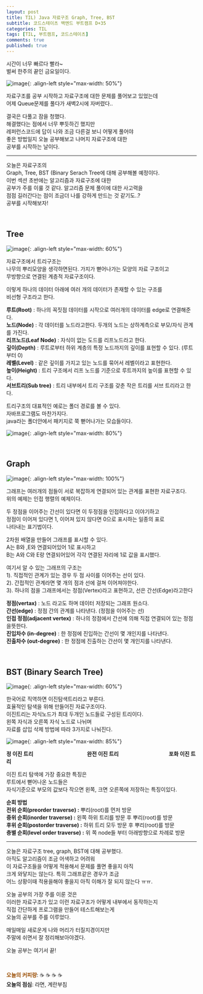 ```yaml
---
layout: post
title: TIL) Java 자료구조 Graph, Tree, BST
subtitle: 코드스테이츠 백엔드 부트캠프 D+35
categories: TIL
tags: [TIL, 부트캠프, 코드스테이츠]
comments: true
published: true
---
```


시간이 너무 빠르다 빨라~  
벌써 한주의 끝인 금요일이다.

![image](https://lh3.googleusercontent.com/drive-viewer/AJc5JmQvQF87SmQyGUSoOCdrrYA1Z_4wbLxiZCRZGmywk0oz01-CGpk3Y3HLhfs-mxW70_1KZjbZ2eQ=w3024-h1728){: .align-left style="max-width: 50%"}

자료구조를 공부 시작하고 자료구조에 대한 
문제를 풀어보고 있었는데  
어제 Queue문제를 풀다가 새벽2시에 자버렸다..

결국은 다풀고 잠을 청했다.  
해결했다는 점에서 너무 뿌듯하긴 했지만  
레퍼런스코드에 답이 나와 조금 다른걸 보니 어떻게 풀어야  
좋은 방법일지 오늘 공부해보고 나머지 자료구조에 대한  
공부를 시작하는 날이다.

---

오늘은 자료구조의  
Graph, Tree, BST (Binary Serach Tree에 대해 공부해볼 예정이다.  
이번 섹션 초반에는 알고리즘과 자료구조에 대한  
공부가 주를 이룰 것 같다. 알고리즘 문제 풀이에 대한 사고력을  
점점 길러간다는 점이 조금더 나를 강하게 만드는 것 같기도..?  
공부를 시작해보자!

<br/>

## **Tree**

![image](https://lh3.googleusercontent.com/drive-viewer/AJc5JmQ8Q3-0O5KdAxigkO0hXYAN3W6GFMzhDyh4sNVIVKkACSomRpKur1Sm1CHjvshf6YU82KHrG8M=w3024-h1728){: .align-left style="max-width: 60%"}

자료구조에서 트리구조는  
나무의 뿌리모양을 생각하면된다. 가지가 뻗어나가는 모양의 자료 구조이고  
무방향으로 연결된 계층적 자료구조이다.

이렇게 하나의 데이터 아래에 여러 개의 데이터가 존재할 수 있는 구조를  
비선형 구조라고 한다.

**루트(Root)** : 하나의 꼭짓점 데이터를 시작으로 여러개의 데이터를 edge로 연결해준다.  
**노드(Node)** : 각 데이터를 노드라고한다. 두개의 노드는 상하계측으로 부모/자식 관계를 가진다.  
**리프노드(Leaf Node)** : 자식이 없는 도드를 리프노드라고 한다.  
**깊이(Depth)** : 루트로부터 하위 계층의 특정 노드까지의 깊이를 표현할 수 있다. (루트부터 0)  
**레벨(Level)** : 같은 깊이를 가지고 있는 노드를 묶어서 레벨이라고 표현한다.  
**높이(Height)** : 트리 구조에서 리프 노드를 기준으로 루트까지의 높이를 표현할 수 있다.  
**서브트리(Sub tree)** : 트리 내부에서 트리 구조를 갖춘 작은 트리를 서브 트리라고 한다.

트리구조의 대표적인 예로는 폴더 경로를 볼 수 있다.  
자바프로그램도 마찬가지다.  
java라는 폴더안에서 패키지로 쭉 뻗어나가는 모습들이다.

![image](https://lh3.googleusercontent.com/drive-viewer/AJc5JmQQvLCf-lZJ3CsfdsMzRBvfwMIsCEjtBaoZIEDBE7Hl1z7UdGQmEByzd1TvP_ZzsjD1ANj-GTU=w3024-h1728){: .align-left style="max-width: 80%"}

<br/>

## Graph

![image](https://lh3.googleusercontent.com/drive-viewer/AJc5JmRO8AVpPwcgLQRuVQNU-CxEL9BHWyib3NzYXk_r2dXmLzyOcw6NSu4xMM_rGLcgLbf2k7aDvm4=w3024-h1728){: .align-left style="max-width: 100%"}

그래프는 여러개의 점들이 서로 복잡하게 연결되어 있는 관계를 표현한 자료구조다.  
위의 예제는 인접 행렬의 예제이다.

두 정점을 이어주는 간선이 있다면 이 두정점을 인접하다고 이야기하고  
정점이 이어져 있다면 1, 이어져 있지 않다면 0으로 표시하는 일종의 표로  
나타내는 표기법이다.

2차원 배열을 만들어 그래프를 표시할 수 있다.  
A는 B와 ,E와 연결되어있어 1로 표시하고  
B는 A와 C와 E랑 연결되어있어 각각 연결된 자리에 1로 값을 표시했다.

여기서 알 수 있는 그래프의 구조는  
1). 직접적인 관계가 있는 경우 두 점 사이를 이어주는 선이 있다.  
2). 간접적인 관계라면 몇 개의 점과 선에 걸쳐 이어져야한다.  
3). 하나의 점을 그래프에서는 정점(Vertex)라고 표현하고, 선은 간선(Edge)라고한다

**정점(vertax)** : 노드 라고도 하며 데이터 저장되는 그래프 원소다.  
**간선(edge)** : 정점 간의 관계를 나타낸다. (정점을 이어주는 선)  
**인접 정점(adjacent vertex)** : 하나의 정점에서 간선에 의해 직접 연결되어 있는 정점을뜻한다.  
**진입차수 (in-degree)** : 한 정점에 진입하는 간선이 몇 개인지를 나타낸다.  
**진출차수 (out-degree)** : 한 정점에 진출하는 간선이 몇 개인지를 나타낸다.  

<br/>

## **BST (Binary Search Tree)**

![image](https://lh3.googleusercontent.com/drive-viewer/AJc5JmTevjAsV0fJ6Iu9lMzZDtntkDY8cV0isNLNiXvRejtFKhzKyjTQcQLsd3BlABTFJHnQSDQAvR0=w3024-h1728){: .align-left style="max-width: 60%"}

한국어로 직역하면 이진탐색트리라고 부른다.  
효율적인 탐색을 위해 만들어진 자료구조이다.  
이진트리는 자식노드가 최대 두개인 노드들로 구성된 트리이다.  
왼쪽 자식과 오른쪽 자식 노드로 나뉘며  
자료를 삽입 삭제 방법에 따라 3가지로 나눠진다.

![image](https://lh3.googleusercontent.com/drive-viewer/AJc5JmQwaGEacIkMX3BQCnxa5z8UH2FHo97PZJhxDxv9OJT-Vn6kTg4qkCKisR7nfaqBgdQY3pt-f7c=w3024-h1728){: .align-left style="max-width: 85%"}

**정 이진 트리                                           완전 이진 트리                                        포화 이진 트리**

이진 트리 탐색에 가장 중요한 특징은  
루트에서 뻗어나온 노드들은  
자식기준으로 부모의 값보다 작으면 왼쪽, 크면 오른쪽에 저장하는 특징이있다.

**순회 방법**  
**전위 순회(preorder traverse) :** 뿌리(root)를 먼저 방문  
**중위 순회(inorder traverse) :** 왼쪽 하위 트리를 방문 후 뿌리(root)를 방문  
**후위 순회(postorder traverse) :** 하위 트리 모두 방문 후 뿌리(root)를 방문  
**층별 순회(level order traverse) :** 위 쪽 node들 부터 아래방향으로 차례로 방문

---

오늘은 자료구조 tree, graph, BST에 대해 공부했다.  
아직도 알고리즘이 조금 어색하고 어려워  
이 자료구조들을 어떻게 적용해서 문제를 풀면 좋을지 아직  
크게 와닿지는 않는다. 특히 그래프같은 경우가 조금  
어느 상황이때 적용을해야 좋을지 아직 이해가 잘 되지 않는다 ㅠㅠ.

오늘 공부의 가장 주를 이룬 것은  
이러한 자료구조가 있고 이런 자료구조가 어떻게 내부에서 동작하는지  
직접 간단하게 프로그램을 만들어 테스트해보는게  
오늘의 공부를 주를 이루었다.

매일매일 새로운게 나와 머리가 터질지경이지만  
주말에 쉬면서 잘 정리해보아야겠다.

오늘 공부는 여기서 끝!




<br/>

<span style="color:#994C00">**오늘의 커피량**</span>: ☕️ ☕️ ☕️ ☕️   
**오늘의 점심**: 라면, 계란부침
